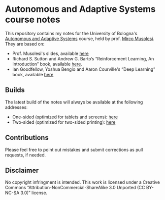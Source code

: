# Autonomous and Adaptive Systems course notes

This repository contains my notes for the University of Bologna's [Autonomous and Adaptive Systems](https://www.unibo.it/en/teaching/course-unit-catalogue/course-unit/2020/454632) course, held by prof. [Mirco Musolesi](https://www.mircomusolesi.org/). They are based on:

- Prof. Musolesi's slides, available [here](https://www.mircomusolesi.org/courses/AAS20-21/AAS20-21-main)
- Richard S. Sutton and Andrew G. Barto’s “Reinforcement Learning, An  Introduction”  book, available [here](http://incompleteideas.net/book/RLbook2020.pdf).
- Ian Goodfellow, Yoshua Bengio and Aaron Courville's “Deep Learning” book, available [here](https://www.deeplearningbook.org/)

## Builds

The latest build of the notes will always be available at the following addresses:

- One-sided (optimized for tablets and screens): [here](https://github.com/AlessandroPomponio/aas-course-notes/blob/main/%5BOne-Sided%5D%20Autonomous%20and%20Adaptive%20Systems%20Course%20Notes.pdf)
- Two-sided (optimized for two-sided printing): [here](https://github.com/AlessandroPomponio/aas-course-notes/blob/main/%5BTwo-Sided%5D%20Autonomous%20and%20Adaptive%20Systems%20Course%20Notes.pdf)

## Contributions

Please feel free to point out mistakes and submit corrections as pull requests, if needed.

## Disclaimer

No copyright infringment is intended. This work is licensed under a Creative Commons “Attribution-NonCommercial-ShareAlike 3.0 Unported (CC BY-NC-SA 3.0)” license.
